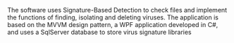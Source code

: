 The software uses Signature-Based Detection to check files and implement the functions of finding, isolating and deleting viruses.
The application is based on the MVVM design pattern, a WPF application developed in C#, and uses a SqlServer database to store virus signature libraries
